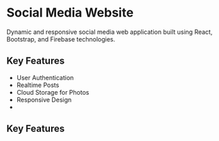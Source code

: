 # Social Media Website

Dynamic and responsive social media web application built using React, Bootstrap, and Firebase technologies.

## Key Features

- User Authentication
- Realtime Posts
- Cloud Storage for Photos
- Responsive Design
- 
## Key Features
